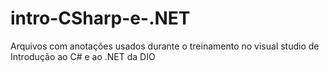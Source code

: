 # intro-CSharp-e-.NET

Arquivos com anotações usados durante o treinamento no visual studio de Introdução ao C# e ao .NET da DIO
